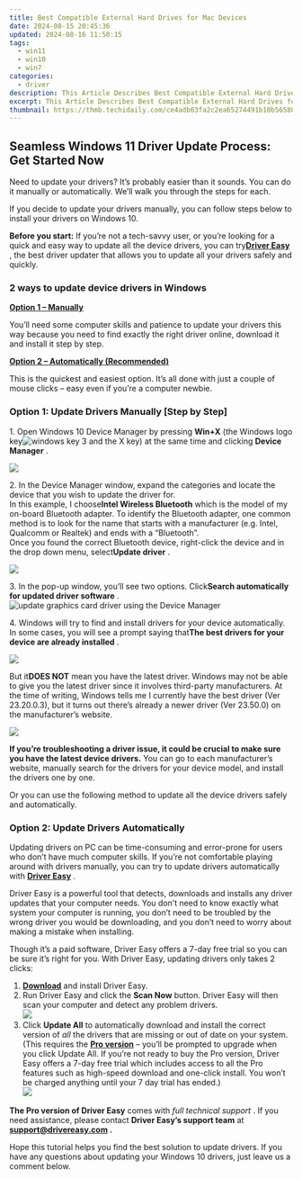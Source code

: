 ```yaml
---
title: Best Compatible External Hard Drives for Mac Devices
date: 2024-08-15 20:45:36
updated: 2024-08-16 11:50:15
tags:
  - win11
  - win10
  - win7
categories:
  - driver
description: This Article Describes Best Compatible External Hard Drives for Mac Devices
excerpt: This Article Describes Best Compatible External Hard Drives for Mac Devices
thumbnail: https://thmb.techidaily.com/ce4adb63fa2c2ea65274491b10b565805f9f069cb38a9de890519fca2ccb2732.jpg
---
```


## Seamless Windows 11 Driver Update Process: Get Started Now

Need to update your drivers? It’s probably easier than it sounds. You can do it manually or automatically. We’ll walk you through the steps for each.

 If you decide to update your drivers manually, you can follow steps below to install your drivers on Windows 10.

**Before you start:** If you’re not a tech-savvy user, or you’re looking for a quick and easy way to update all the device drivers, you can try[**Driver Easy**](https://tools.techidaily.com/drivereasy/download/) , the best driver updater that allows you to update all your drivers safely and quickly.

### 2 ways to update device drivers in Windows

[**Option 1 – Manually**](https://tools.techidaily.com/drivereasy/download/)

 You’ll need some computer skills and patience to update your drivers this way because you need to find exactly the right driver online, download it and install it step by step.

[**Option 2 – Automatically (Recommended)**](https://www.drivereasy.com/knowledge/how-to-update-drivers-after-upgrading-to-windows-10/#method2)

 This is the quickest and easiest option. It’s all done with just a couple of mouse clicks – easy even if you’re a computer newbie.

### Option 1: Update Drivers Manually \[Step by Step\]

 1\. Open Windows 10 Device Manager by pressing **Win+X** (the Windows logo key![windows key 3](https://images.drivereasy.com/wp-content/uploads/2015/08/windows-key-3.png) and the X key) at the same time and clicking **Device Manager** .

![](https://images.drivereasy.com/wp-content/uploads/2017/12/img_5a27ccd856fe1.jpg)

 2\. In the Device Manager window, expand the categories and locate the device that you wish to update the driver for.  
 In this example, I choose**Intel Wireless Bluetooth** which is the model of my on-board Bluetooth adapter. To identify the Bluetooth adapter, one common method is to look for the name that starts with a manufacturer (e.g. Intel, Qualcomm or Realtek) and ends with a “Bluetooth”.  
 Once you found the correct Bluetooth device, right-click the device and in the drop down menu, select**Update driver** .

![](https://www.drivereasy.com/wp-content/uploads/2015/08/intel-bluetooth-driver-update.jpg)

 3\. In the pop-up window, you’ll see two options. Click**Search automatically for updated driver software** . ![update graphics card driver using the Device Manager](https://www.drivereasy.com/wp-content/uploads/2020/11/search-automatically-for-updated-software.jpg)

 4\. Windows will try to find and install drivers for your device automatically. In some cases, you will see a prompt saying that**The best drivers for your device are already installed** .

![](https://www.drivereasy.com/wp-content/uploads/2015/08/best-driver-already-installed-bluetooth.jpg)

 But it**DOES NOT** mean you have the latest driver. Windows may not be able to give you the latest driver since it involves third-party manufacturers. At the time of writing, Windows tells me I currently have the best driver (Ver 23.20.0.3), but it turns out there’s already a newer driver (Ver 23.50.0) on the manufacturer’s website.

![](https://www.drivereasy.com/wp-content/uploads/2015/08/best-driver-already-installed-bluetooth-2-1200x562.jpg)

 **If you’re troubleshooting a driver issue, it could be crucial to make sure you have the latest device drivers.** You can go to each manufacturer’s website, manually search for the drivers for your device model, and install the drivers one by one.

 Or you can use the following method to update all the device drivers safely and automatically.

### Option 2: Update Drivers Automatically

 Updating drivers on PC can be time-consuming and error-prone for users who don’t have much computer skills. If you’re not comfortable playing around with drivers manually, you can try to update drivers automatically with **[Driver Easy](https://tools.techidaily.com/drivereasy/download/)**  .

 Driver Easy is a powerful tool that detects, downloads and installs any driver updates that your computer needs. You don’t need to know exactly what system your computer is running, you don’t need to be troubled by the wrong driver you would be downloading, and you don’t need to worry about making a mistake when installing.

 Though it’s a paid software, Driver Easy offers a 7-day free trial so you can be sure it’s right for you. With Driver Easy, updating drivers only takes 2 clicks:

1. [**Download**](https://tools.techidaily.com/drivereasy/download/) and install Driver Easy.
2. Run Driver Easy and click the **Scan Now**  button. Driver Easy will then scan your computer and detect any problem drivers.  
![](https://www.drivereasy.com/wp-content/uploads/2024/05/DE-scan-now-6.0.jpg)
3. Click **Update All** to automatically download and install the correct version of _all_ the drivers that are missing or out of date on your system. (This requires the **[Pro version](https://tools.techidaily.com/drivereasy/download/)**  – you’ll be prompted to upgrade when you click Update All. If you’re not ready to buy the Pro version, Driver Easy offers a 7-day free trial which includes access to all the Pro features such as high-speed download and one-click install. You won’t be charged anything until your 7 day trial has ended.)  
![](https://www.drivereasy.com/wp-content/uploads/2020/10/6_0_update-all.jpg)

**The Pro version of Driver Easy** comes with _full technical support_ . If you need assistance, please contact **Driver Easy’s support team** at **[support@drivereasy.com](https://tools.techidaily.com/drivereasy/download/) .**

 Hope this tutorial helps you find the best solution to update drivers. If you have any questions about updating your Windows 10 drivers, just leave us a comment below.

<ins class="adsbygoogle"
     style="display:block"
     data-ad-format="autorelaxed"
     data-ad-client="ca-pub-7571918770474297"
     data-ad-slot="1223367746"></ins>



<ins class="adsbygoogle"
     style="display:block"
     data-ad-client="ca-pub-7571918770474297"
     data-ad-slot="8358498916"
     data-ad-format="auto"
     data-full-width-responsive="true"></ins>
